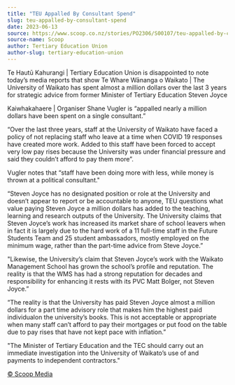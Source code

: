 ```yaml
---
title: "TEU Appalled By Consultant Spend"
slug: teu-appalled-by-consultant-spend
date: 2023-06-13
source: https://www.scoop.co.nz/stories/PO2306/S00107/teu-appalled-by-consultant-spend.htm
source-name: Scoop
author: Tertiary Education Union
author-slug: tertiary-education-union
---
```


<p>Te Hautū Kahurangi | Tertiary Education Union is
disappointed to note today’s media reports that show Te
Whare Wānanga o Waikato | The University of Waikato has
spent almost a million dollars over the last 3 years for
strategic advice from former Minister of Tertiary Education
Steven Joyce</p>

<p>Kaiwhakahaere | Organiser Shane Vugler is
“appalled nearly a million dollars have been spent on a
single consultant.”</p>

<p>“Over the last three years,
staff at the University of Waikato have faced a policy of
not replacing staff who leave at a time when COVID 19
responses have created more work. Added to this staff have
been forced to accept very low pay rises because the
University was under financial pressure and said they
couldn’t afford to pay them more”.</p>

<p>Vugler notes
that “staff have been doing more with less, while money is
thrown at a political consultant."</p>

<p>“Steven Joyce has
no designated position or role at the University and
doesn’t appear to report or be accountable to anyone, TEU
questions what value paying Steven Joyce a million dollars
has added to the teaching, learning and research outputs of
the University. The University claims that Steven Joyce’s
work has increased its market share of school leavers when
in fact it is largely due to the hard work of a 11 full-time
staff in the Future Students Team and 25 student
ambassadors, mostly employed on the minimum wage, rather
than the part-time advice from Steve
Joyce.”</p>

<p>"Likewise, the University’s claim that
Steven Joyce’s work with the Waikato Management School has
grown the school’s profile and reputation. The reality is
that the WMS has had a strong reputation for decades and
responsibility for enhancing it rests with its PVC Matt
Bolger, not Steven Joyce.”</p>

<p>“The reality is that
the University has paid Steven Joyce almost a million
dollars for a part time advisory role that makes him the
highest paid individualon the university’s books. This
is not acceptable or appropriate when many staff can’t
afford to pay their mortgages or put food on the table due
to pay rises that have not kept pace with
inflation.”</p>

<p>"The Minister of Tertiary Education and
the TEC should carry out an immediate investigation into the
University of Waikato’s use of and payments to independent
contractors."</p>

<p>
<a href="http://www.scoop.co.nz/about/terms.html" target="_blank"><span>© Scoop Media</span></a>
         </p>